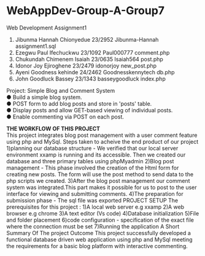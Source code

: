 # WebAppDev-Group-A-Group7  
Web Development Assignment1    
1. Jibunma Hannah Chionyedue    23/2952    Jibunma-Hannah      assignment1.sql
2. Ezegwu Paul Ifechuckwu       23/1092    Paul000777          comment.php    
3. Chukundah Chimenem Isaiah    23/0635    Isaiah564           post.php
4. Idonor Joy Ejiroghene        23/2479    idonorjoy           new_post.php
5. Ayeni Goodness kehinde       24/2462    Goodnesskennytech   db.php
6. John Goodluck Bassey         23/1343    basseygoodluck      index.php
  
Project: Simple Blog and Comment System   
●   Build a simple blog system.   
●   POST form to add blog posts and store in 'posts' table.   
●   Display posts and allow GET-based viewing of individual posts.   
●   Enable commenting via POST on each post.    


**THE WORKFLOW OF THIS PROJECT**   
This project integrates blog post management with a user comment feature using php and MySql.
Steps taken to acheive the end product of our project
1)planning our database structure - We verified that our local server environment xxamp is running and its accessible. Then we created our database and three primary tables using  phpMyadmin
2)Blog post management - This phase involved the creation of the Html form for creating new posts. The form will use the post method to send data to the php scripts we created.
3)After the blog post management our comment system was integrated.This part makes it possible for us to post to the user interface for viewing and submitting comments.
4)The preparation for submission phase - The sql file was exported 
 PROJECT SETUP
 The prerequisites for this project :
 1)A local web server e.g xxamp
 2)A web browser e.g chrome
 3)A text editor (Vs code)
 4)Database initialization
 5)File and folder placement
 6)code configuration - specification of the exact file where the connection must be set
 7)Running the application 
 A Short Summary Of The project Outcome 
 This project successfully developed a functional database driven web application using php and MySql meeting the requirements for a basic blog platform with interactive commenting.
